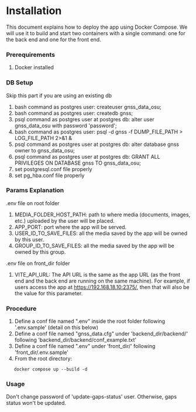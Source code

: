 # Installation

This document explains how to deploy the app using Docker Compose. We will use it to build and start two containers with a single command: one for the back end and one for the front end.

### Prerequirements

1. Docker installed

### DB Setup

Skip this part if you are using an existing db

1. bash command as postgres user: createuser gnss_data_osu;
2. bash command as postgres user: createdb gnss;
3. psql command as postgres user at postgres db: alter user gnss_data_osu with password 'password';
4. bash command as postgres user: psql -d gnss -f DUMP_FILE_PATH > LOG_FILE_PATH 2>&1 &
5. psql command as postgres user at postgres db: alter database gnss owner to gnss_data_osu;
6. psql command as postgres user at postgres db: GRANT ALL PRIVILEGES ON DATABASE gnss TO gnss_data_osu;
7. set postgresql.conf file properly
8. set pg_hba.conf file properly

### Params Explanation

.env file on root folder
1. MEDIA_FOLDER_HOST_PATH: path to where media (documents, images, etc.) uploaded by the user will be placed.
2. APP_PORT: port where the app will be served.
3. USER_ID_TO_SAVE_FILES: all the media saved by the app will be owned by this user.    
4. GROUP_ID_TO_SAVE_FILES: all the media saved by the app will be owned by this group. 

.env file on front_dir folder
1. VITE_API_URL: The API URL is the same as the app URL (as the front end and the back end are running on the same machine). For example, if users access the app at https://192.168.18.10:2375/, then that will also be the value for this parameter.

### Procedure

1. Define a conf file named ".env" inside the root folder following '.env.sample' (detail on this below)
2. Define a conf file named "gnss_data.cfg" under 'backend_dir/backend/' following 'backend_dir/backend/conf_example.txt'
3. Define a conf file named ".env" under 'front_dir/' following 'front_dir/.env.sample'
4. From the root directory:

```
   docker compose up --build -d
```

### Usage

Don't change password of 'update-gaps-status' user. Otherwise, gaps status won't be updated.
